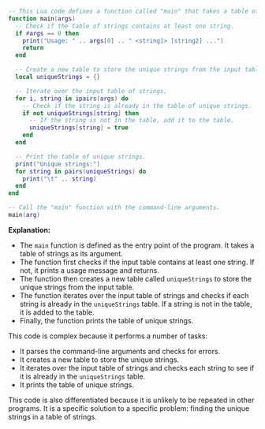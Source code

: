 ```lua
-- This Lua code defines a function called "main" that takes a table of strings as its argument.
function main(args)
  -- Check if the table of strings contains at least one string.
  if #args == 0 then
    print("Usage: " .. args[0] .. " <string1> [string2] ...")
    return
  end

  -- Create a new table to store the unique strings from the input table.
  local uniqueStrings = {}

  -- Iterate over the input table of strings.
  for i, string in ipairs(args) do
    -- Check if the string is already in the table of unique strings.
    if not uniqueStrings[string] then
      -- If the string is not in the table, add it to the table.
      uniqueStrings[string] = true
    end
  end

  -- Print the table of unique strings.
  print("Unique strings:")
  for string in pairs(uniqueStrings) do
    print("\t" .. string)
  end
end

-- Call the "main" function with the command-line arguments.
main(arg)
```

**Explanation:**

* The `main` function is defined as the entry point of the program. It takes a table of strings as its argument.
* The function first checks if the input table contains at least one string. If not, it prints a usage message and returns.
* The function then creates a new table called `uniqueStrings` to store the unique strings from the input table.
* The function iterates over the input table of strings and checks if each string is already in the `uniqueStrings` table. If a string is not in the table, it is added to the table.
* Finally, the function prints the table of unique strings.

This code is complex because it performs a number of tasks:

* It parses the command-line arguments and checks for errors.
* It creates a new table to store the unique strings.
* It iterates over the input table of strings and checks each string to see if it is already in the `uniqueStrings` table.
* It prints the table of unique strings.

This code is also differentiated because it is unlikely to be repeated in other programs. It is a specific solution to a specific problem: finding the unique strings in a table of strings.